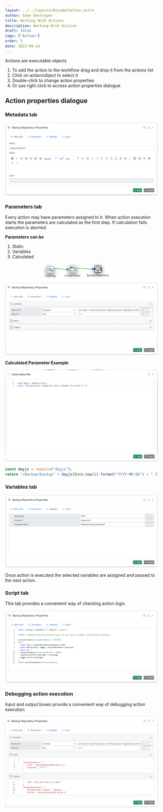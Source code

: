 ```yaml
---
layout: ../../layouts/Documentation.astro
author: Some Developer
title: Working With Actions
description: Working With Actions
draft: false
tags: ["Action"]
order: 5
date: 2023-08-24
---
```


Actions are executable objects

1. To add the action to the workflow drag and drop it from the actions list
1. Click on action/object to select it
1. Double-click to change action properties
1. Or use right click to access action properties dialogue

## Action properties dialogue

### Metadata tab

![Action Metadata](../../assets/action-metadata.png)

### Parameters tab

Every action may have parameters assigned to it. When action execution starts the parameters are calculated as the first step. If calculation fails execution is aborted.

**Parameters can be**

1. Static
1. Variables
1. Calculated

![Action Parameters](../../assets/action-parameters.png)

**Calculated Parameter Example**

![Action Parameters](../../assets/action-calcualted-parameter.png)

```javascript
const dayjs = require("dayjs");
return "/Backup/backup" + dayjs(Date.now()).format("YYYY-MM-DD") + ".7z";
```

### Variables tab

![Action Variables](../../assets/action-variables.png)

Once action is executed the selected variables are assigned and passed to the next action.

### Script tab

This tab provides a convenient way of checking action logic

![Action Script](../../assets/action-script.png)

### Debugging action execution

Input and output boxes provide a convenient way of debugging action execution

![Action Script](../../assets/action-debugging.png)

